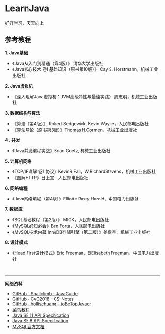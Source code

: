 ﻿# LearnJava

好好学习，天天向上


## 参考教程  

**1. Java基础**  

* 《Java从入门到精通（第4版）》 清华大学出版社 
* 《Java核心技术 卷I 基础知识（原书第10版）》 Cay S. Horstmann，机械工业出版社 

**2. Java虚拟机**  

* 《深入理解Java虚拟机：JVM高级特性与最佳实践》 周志明，机械工业出版社

**3. 数据结构与算法**  

* 《算法（第4版）》 Robert Sedgewick, Kevin Wayne，人民邮电出版社
* 《算法导论（原书第3版）》Thomas H.Cormen，机械工业出版社

**4 . 并发**  

* 《Java并发编程实战》Brian Goetz, 机械工业出版社

**5. 计算机网络**  

* 《TCP/IP详解 卷1 协议》KevinR.Fall，W.RichardStevens，机械工业出版社
* 《图解HTTP》日上宣，人民邮电出版社

**6. 网络编程**  

* 《Java网络编程（第4版）》Elliotte Rusty Harold，中国电力出版社

**7. 数据库**  

* 《SQL基础教程（第2版）》 MICK，人民邮电出版社
* 《MySQL必知必会》Ben Forta，人民邮电出版社
* 《MySQL技术内幕 InnoDB存储引擎（第二版）》姜承尧，机械工业出版社

**8. 设计模式**  

* 《Head First设计模式》Eric Freeman，ElElisabeth Freeman，中国电力出版社  

<br>

---

**网络资料**

* [GitHub - Snailclimb - JavaGuide](https://github.com/Snailclimb/JavaGuide)
* [GitHub - CyC2018 - CS-Notes](https://github.com/CyC2018/CS-Notes)
* [GitHub - hollischuang - toBeTopJavaer](https://github.com/hollischuang/toBeTopJavaer)
* [菜鸟教程](https://www.runoob.com/)
* [Java SE 11 API Specification](https://docs.oracle.com/en/java/javase/11/docs/api/index.html)
* [Java SE 8 API Specification](https://docs.oracle.com/javase/8/docs/api/index.html)
* [MySQL官方文档](https://dev.mysql.com/doc/)